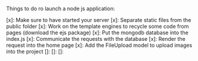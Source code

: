 Things to do ro launch a node js application:

[x]: Make sure to have started your server
[x]: Separate static files from the public folder
[x]: Work on the template engines to recycle some code from pages (download the ejs package) 
[x]: Put the mongodb database into the index.js 
[x]: Communicate the requests with the database
[x]: Render the request into the home page
[x]: Add the FileUpload model to upload images into the project
[]:
[]:
[]: